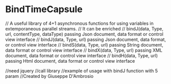 # BindTimeCapsule
// A useful library of 4+1 asynchronous functions for using variables in extemporaneous parallel streams. 
// It can be enriched
// bindJ(data, Type, url, contentType, dataType) passing Json document, data format or control view interface
// bindJ(data, Type, url) passing Json document, data format, or control view interface
// bindS(data, Type, url) passing String document, data format or control view interface
// bindX(data, Type, url) passing XML document, data format or control view interface
// bindH(data, Type, url) passing Html document, data format or control view interface
<html>
<head>
//need jquery
<script type="text/javascript" src="https://ajax.googleapis.com/ajax/libs/jquery/1.8.3/jquery.min.js"></script>
//call library
<script type="text/javascript" src="../bindTimeCapsule.JS"></script>
<head>
<body>
//example of usage with bindJ function with 5 param
 <script type="text/javascript">
		$(function () {
			$("#btnGet").click(function () {
					//example to put response in async variable
					;(async () => {
					 const timeCapsule = await bindJ("Name", "POST", "api/AjaxAPI/AjaxMethod", "application/json; charset=utf-8", "json");
					   alert(timeCapsule.Name+" "+timeCapsule.DateTime);
					  })()
		  });
		});
</script>
</body>
</html>
//Created by Giuseppe D'Ambrosio
